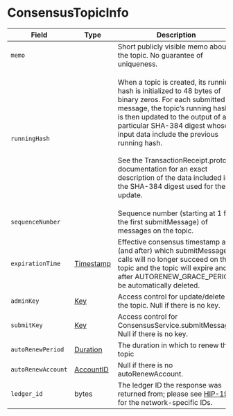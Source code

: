 # ConsensusTopicInfo

| Field              | Type                                         | Description                                                                                                                                                                                                                                                                                                                                                                                                       |
| ------------------ | -------------------------------------------- | ----------------------------------------------------------------------------------------------------------------------------------------------------------------------------------------------------------------------------------------------------------------------------------------------------------------------------------------------------------------------------------------------------------------- |
| `memo`             | ​                                            | Short publicly visible memo about the topic. No guarantee of uniqueness.                                                                                                                                                                                                                                                                                                                                          |
| `runningHash`      | ​                                            | <p>When a topic is created, its running hash is initialized to 48 bytes of binary zeros. For each submitted message, the topic’s running hash is then updated to the output of a particular SHA-384 digest whose input data include the previous running hash.<br><br>See the TransactionReceipt.proto documentation for an exact description of the data included in the SHA-384 digest used for the update.</p> |
| `sequenceNumber`   |                                              | Sequence number (starting at 1 for the first submitMessage) of messages on the topic.                                                                                                                                                                                                                                                                                                                             |
| `expirationTime`   | ​[Timestamp](../miscellaneous/timestamp.md)​ | Effective consensus timestamp at (and after) which submitMessage calls will no longer succeed on the topic and the topic will expire and after AUTORENEW\_GRACE\_PERIOD be automatically deleted.                                                                                                                                                                                                                 |
| `adminKey`         | ​[Key](../basic-types/key.md)​               | Access control for update/delete of the topic. Null if there is no key.                                                                                                                                                                                                                                                                                                                                           |
| `submitKey`        | ​[Key](../basic-types/key.md)​               | Access control for ConsensusService.submitMessage. Null if there is no key.                                                                                                                                                                                                                                                                                                                                       |
| `autoRenewPeriod`  | ​[Duration](../miscellaneous/duration.md)​   | The duration in which to renew the topic                                                                                                                                                                                                                                                                                                                                                                          |
| `autoRenewAccount` | ​[AccountID](../basic-types/accountid.md)​   | Null if there is no autoRenewAccount.                                                                                                                                                                                                                                                                                                                                                                             |
| `ledger_id`        | bytes                                        | The ledger ID the response was returned from; please see [HIP-198](https://github.com/hashgraph/hedera-improvement-proposal/blob/master/HIP/hip-198.md) for the network-specific IDs.                                                                                                                                                                                                                             |
